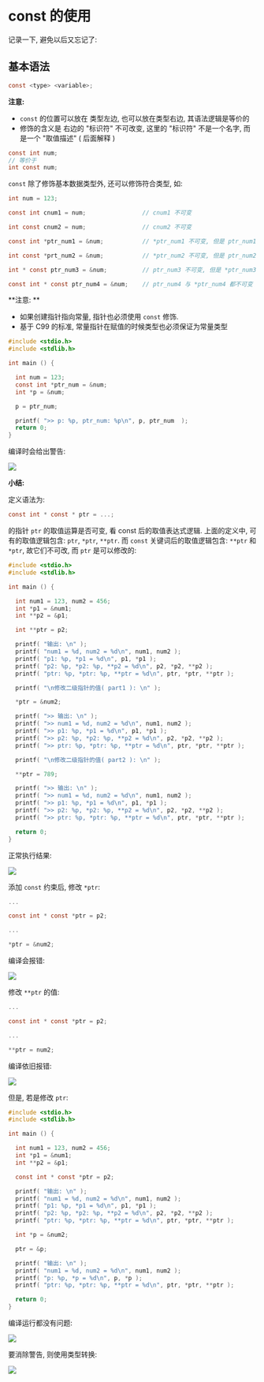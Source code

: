 # const 的使用

记录一下, 避免以后又忘记了:

## 基本语法

```c
const <type> <variable>;
```

**注意:**

- `const` 的位置可以放在 类型左边, 也可以放在类型右边, 其语法逻辑是等价的
- 修饰的含义是 右边的 "标识符" 不可改变, 这里的 "标识符" 不是一个名字, 而是一个 "取值描述" ( 后面解释 )

```c
const int num;
// 等价于
int const num;
```

`const` 除了修饰基本数据类型外, 还可以修饰符合类型, 如:

```c
int num = 123;

const int cnum1 = num;                // cnum1 不可变

int const cnum2 = num;                // cnum2 不可变

const int *ptr_num1 = &num;           // *ptr_num1 不可变, 但是 ptr_num1 可变

int const *prt_num2 = &num;           // *ptr_num2 不可变, 但是 ptr_num2 可变

int * const ptr_num3 = &num;          // ptr_num3 不可变, 但是 *ptr_num3 是可变的

const int * const ptr_num4 = &num;    // ptr_num4 与 *ptr_num4 都不可变

```

**注意: **

- 如果创建指针指向常量, 指针也必须使用 `const` 修饰.
- 基于 C99 的标准, 常量指针在赋值的时候类型也必须保证为常量类型

```c
#include <stdio.h>
#include <stdlib.h>

int main () {

  int num = 123;
  const int *ptr_num = &num;
  int *p = &num;

  p = ptr_num;

  printf( ">> p: %p, ptr_num: %p\n", p, ptr_num  );
  return 0;
}
```

编译时会给出警告:

![](assets/2019-09-11-17-17-51.png)


**小结:**

定义语法为:

```c
const int * const * ptr = ...;
```

的指针 `ptr` 的取值运算是否可变, 看 const 后的取值表达式逻辑. 上面的定义中, 可有的取值逻辑包含: `ptr`, `*ptr`, `**ptr`.
而 `const` 关键词后的取值逻辑包含: `**ptr` 和 `*ptr`, 故它们不可改, 而 `ptr` 是可以修改的:

```c
#include <stdio.h>
#include <stdlib.h>

int main () {

  int num1 = 123, num2 = 456;
  int *p1 = &num1;
  int **p2 = &p1;

  int **ptr = p2;

  printf( "输出: \n" );
  printf( "num1 = %d, num2 = %d\n", num1, num2 );
  printf( "p1: %p, *p1 = %d\n", p1, *p1 );
  printf( "p2: %p, *p2: %p, **p2 = %d\n", p2, *p2, **p2 );
  printf( "ptr: %p, *ptr: %p, **ptr = %d\n", ptr, *ptr, **ptr );

  printf( "\n修改二级指针的值( part1 ): \n" );

  *ptr = &num2;

  printf( ">> 输出: \n" );
  printf( ">> num1 = %d, num2 = %d\n", num1, num2 );
  printf( ">> p1: %p, *p1 = %d\n", p1, *p1 );
  printf( ">> p2: %p, *p2: %p, **p2 = %d\n", p2, *p2, **p2 );
  printf( ">> ptr: %p, *ptr: %p, **ptr = %d\n", ptr, *ptr, **ptr );

  printf( "\n修改二级指针的值( part2 ): \n" );

  **ptr = 789;

  printf( ">> 输出: \n" );
  printf( ">> num1 = %d, num2 = %d\n", num1, num2 );
  printf( ">> p1: %p, *p1 = %d\n", p1, *p1 );
  printf( ">> p2: %p, *p2: %p, **p2 = %d\n", p2, *p2, **p2 );
  printf( ">> ptr: %p, *ptr: %p, **ptr = %d\n", ptr, *ptr, **ptr );

  return 0;
}
```

正常执行结果:

![](assets/2019-09-11-17-37-13.png)


添加 `const` 约束后, 修改 `*ptr`:

```c
...

const int * const *ptr = p2;

...

*ptr = &num2;
```

编译会报错:

![](assets/2019-09-11-17-39-40.png)


修改 `**ptr` 的值:

```c
...

const int * const *ptr = p2;

...

**ptr = num2;
```

编译依旧报错:

![](assets/2019-09-11-17-41-19.png)

但是, 若是修改 `ptr`:

```c
#include <stdio.h>
#include <stdlib.h>

int main () {

  int num1 = 123, num2 = 456;
  int *p1 = &num1;
  int **p2 = &p1;

  const int * const *ptr = p2;

  printf( "输出: \n" );
  printf( "num1 = %d, num2 = %d\n", num1, num2 );
  printf( "p1: %p, *p1 = %d\n", p1, *p1 );
  printf( "p2: %p, *p2: %p, **p2 = %d\n", p2, *p2, **p2 );
  printf( "ptr: %p, *ptr: %p, **ptr = %d\n", ptr, *ptr, **ptr );

  int *p = &num2;

  ptr = &p;

  printf( "输出: \n" );
  printf( "num1 = %d, num2 = %d\n", num1, num2 );
  printf( "p: %p, *p = %d\n", p, *p );
  printf( "ptr: %p, *ptr: %p, **ptr = %d\n", ptr, *ptr, **ptr );

  return 0;
}
```

编译运行都没有问题:

![](assets/2019-09-11-17-44-33.png)

要消除警告, 则使用类型转换:

![](assets/2019-09-11-17-46-33.png)